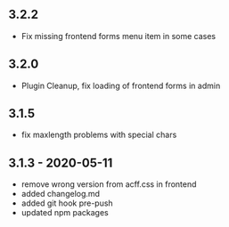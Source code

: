 ## 3.2.2

- Fix missing frontend forms menu item in some cases

## 3.2.0

- Plugin Cleanup, fix loading of frontend forms in admin

## 3.1.5

- fix maxlength problems with special chars

## 3.1.3 - 2020-05-11

- remove wrong version from acff.css in frontend
- added changelog.md
- added git hook pre-push
- updated npm packages
